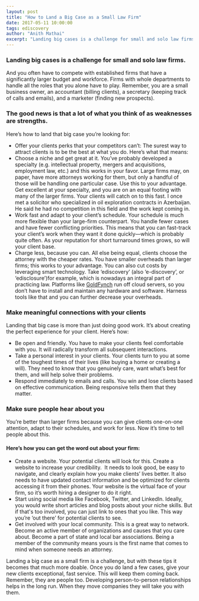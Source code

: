 ```yaml
---
layout: post
title: "How to Land a Big Case as a Small Law Firm"
date: 2017-05-11 10:00:00
tags: ediscovery
author: "Anith Mathai"
excerpt: "Landing big cases is a challenge for small and solo law firms. Here are some useful tips on how to get your next big client."
---
```


### Landing big cases is a challenge for small and solo law firms. 

And you often have to compete with established firms that have a significantly larger budget and workforce. Firms with whole departments to handle all the roles that you alone have to play. Remember, you are a small business owner, an accountant (billing clients), a secretary (keeping track of calls and emails), and a marketer (finding new prospects). 

### The good news is that a lot of what you think of as weaknesses are strengths. 
Here’s how to land that big case you’re looking for:

- Offer your clients perks that your competitors can’t: The surest way to attract clients is to be the best at what you do. Here’s what that means:  
- Choose a niche and get great at it. You’ve probably developed a specialty (e.g. intellectual property, mergers and acquisitions, employment law, etc.) and this works in your favor. Large firms may, on paper, have more attorneys working for them, but only a handful of those will be handling one particular case. Use this to your advantage. Get excellent at your specialty, and you are on an equal footing with many of the larger firms. Your clients will catch on to this fast. I once met a solicitor who specialized in oil exploration contracts in Azerbaijan. He said he had no competition in this field and the work kept coming in. 
- Work fast and adapt to your client’s schedule. Your schedule is much more flexible than your large-firm counterpart. You handle fewer cases and have fewer conflicting priorities. This means that you can fast-track your client’s work when they want it done quickly—which is probably quite often. As your reputation for short turnaround times grows, so will your client base.  
- Charge less, because you can. All else being equal, clients choose the attorney with the cheaper rates. You have smaller overheads than larger firms; this works to your advantage. You can also cut costs by leveraging smart technology. Take ‘ediscovery’ (also ‘e-discovery’, or ‘edisclosure’)for example, which is nowadays an integral part of practicing law. Platforms like [GoldFynch](https://goldfynch.com/) run off cloud servers, so you don’t have to install and maintain any hardware and software. Harness tools like that and you can further decrease your overheads.    

### Make meaningful connections with your clients
Landing that big case is more than just doing good work. It’s about creating the perfect experience for your client. Here’s how:

- Be open and friendly. You have to make your clients feel comfortable with you. It will radically transform all subsequent interactions.   
- Take a personal interest in your clients. Your clients turn to you at some of the toughest times of their lives (like buying a home or creating a will). They need to know that you genuinely care, want what’s best for them, and will help solve their problems.  
- Respond immediately to emails and calls. You win and lose clients based on effective communication. Being responsive tells them that they matter.   

### Make sure people hear about you 
You’re better than larger firms because you can give clients one-on-one attention, adapt to their schedules, and work for less. Now it’s time to tell people about this. 

#### Here’s how you can get the word out about your firm:

- Create a website. Your potential clients will look for this. Create a website to increase your credibility.  It needs to look good, be easy to navigate, and clearly explain how you make clients’ lives better. It also needs to have updated contact information and be optimized for clients accessing it from their phones. Your website is the virtual face of your firm, so it’s worth hiring a designer to do it right.  
- Start using social media like Facebook, Twitter, and LinkedIn. Ideally, you would write short articles and blog posts about your niche skills. But if that's too involved, you can just link to ones that you like. This way you’re ‘out there’ for potential clients to see.  
- Get involved with your local community. This is a great way to network. Become an active member of organizations and causes that you care about. Become a part of state and local bar associations. Being a member of the community means yours is the first name that comes to mind when someone needs an attorney.   
  
Landing a big case as a small firm is a challenge, but with these tips it becomes that much more doable. Once you do land a few cases, give your new clients exceptional, fast service. This will keep them coming back. Remember, they are people too. Developing person-to-person relationships helps in the long run. When they move companies they will take you with them.

